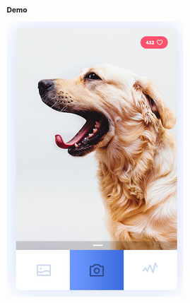 ### Demo
![image](https://raw.githubusercontent.com/gn02527149/PsdToHtml-Dog/master/image/dome.jpg)
